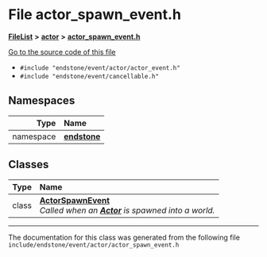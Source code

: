 

# File actor\_spawn\_event.h



[**FileList**](files.md) **>** [**actor**](dir_621c26b5fd4198aba66e7e31570ce44a.md) **>** [**actor\_spawn\_event.h**](actor__spawn__event_8h.md)

[Go to the source code of this file](actor__spawn__event_8h_source.md)



* `#include "endstone/event/actor/actor_event.h"`
* `#include "endstone/event/cancellable.h"`













## Namespaces

| Type | Name |
| ---: | :--- |
| namespace | [**endstone**](namespaceendstone.md) <br> |


## Classes

| Type | Name |
| ---: | :--- |
| class | [**ActorSpawnEvent**](classendstone_1_1ActorSpawnEvent.md) <br>_Called when an_ [_**Actor**_](classendstone_1_1Actor.md) _is spawned into a world._ |



















































------------------------------
The documentation for this class was generated from the following file `include/endstone/event/actor/actor_spawn_event.h`

